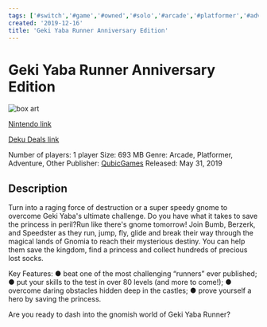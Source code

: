 ```yaml
---
tags: ['#switch','#game','#owned','#solo','#arcade','#platformer','#adventure']
created: '2019-12-16'
title: 'Geki Yaba Runner Anniversary Edition'
---
```

# Geki Yaba Runner Anniversary Edition

![box art](https://assets.nintendo.com/image/upload/c_pad,f_auto,h_613,q_auto,w_1089/ncom/en_US/games/switch/g/geki-yaba-runner-anniversary-edition-switch/hero?v=2021042918)

[Nintendo link](https://www.nintendo.com/games/detail/geki-yaba-runner-anniversary-edition-switch/)

[Deku Deals link](https://www.dekudeals.com/items/geki-yaba-runner-anniversary-edition)

Number of players: 1 player
Size: 693 MB
Genre: Arcade, Platformer, Adventure, Other
Publisher: [QubicGames](https://www.dekudeals.com/games?include[collection]=true&filter[publisher]=QubicGames)
Released: May 31, 2019

## Description

Turn into a raging force of destruction or a super speedy gnome to overcome Geki Yaba's ultimate challenge. Do you have what it takes to save the princess in peril?Run like there's gnome tomorrow!
Join Bumb, Berzerk, and Speedster as they run, jump, fly, glide and break their way through the magical lands of Gnomia to reach their mysterious destiny.
You can help them save the kingdom, find a princess and collect hundreds of precious lost socks.

Key Features:
● beat one of the most challenging “runners” ever published;
● put your skills to the test in over 80 levels (and more to come!);
● overcome daring obstacles hidden deep in the castles;
● prove yourself a hero by saving the princess.
 
Are you ready to dash into the gnomish world of Geki Yaba Runner?
